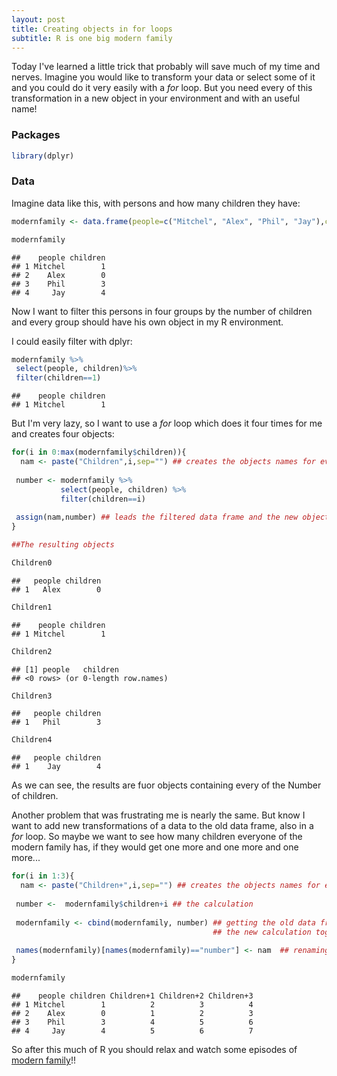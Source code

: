 ```yaml
---
layout: post
title: Creating objects in for loops
subtitle: R is one big modern family
---
```


Today I've learned a little trick that probably will save much of my time and nerves. Imagine you would like to transform your data or select some of it and you could do it very easily with a _for_ loop. But you need every of this transformation in a new object in your environment and with an useful name! 

### Packages 

```r
library(dplyr)
```

### Data 

Imagine data like this, with persons and how many children they have:


```r
modernfamily <- data.frame(people=c("Mitchel", "Alex", "Phil", "Jay"),children=c(1,0,3,4) )

modernfamily
```

```
##    people children
## 1 Mitchel        1
## 2    Alex        0
## 3    Phil        3
## 4     Jay        4
```

Now I want to filter this persons in four groups by the number of children and every group should have his own object in my R environment.

I could easily filter with dplyr:


```r
modernfamily %>%
 select(people, children)%>%
 filter(children==1)
```

```
##    people children
## 1 Mitchel        1
```

But I'm very lazy, so I want to use a _for_ loop which does it four times for me and creates four objects:


```r
for(i in 0:max(modernfamily$children)){
  nam <- paste("Children",i,sep="") ## creates the objects names for every iteration
 
 number <- modernfamily %>%
           select(people, children) %>%
           filter(children==i)
 
 assign(nam,number) ## leads the filtered data frame and the new object name together 
}

##The resulting objects

Children0
```

```
##   people children
## 1   Alex        0
```

```r
Children1
```

```
##    people children
## 1 Mitchel        1
```

```r
Children2
```

```
## [1] people   children
## <0 rows> (or 0-length row.names)
```

```r
Children3
```

```
##   people children
## 1   Phil        3
```

```r
Children4
```

```
##   people children
## 1    Jay        4
```

As we can see, the results are fuor objects containing every of the Number of children. 

Another problem that was frustrating me is nearly the same. But know I want to add new transformations of a data to the old data frame, also in a _for_ loop.
So maybe we want to see how many children everyone of the modern family has, if they would get one more and one more and one more...

```r
for(i in 1:3){
  nam <- paste("Children+",i,sep="") ## creates the objects names for every iteration
 
 number <-  modernfamily$children+i ## the calculation
 
 modernfamily <- cbind(modernfamily, number) ## getting the old data frame and 
                                             ## the new calculation together
          
 names(modernfamily)[names(modernfamily)=="number"] <- nam  ## renaming the new variable                                                                           ## in the data frame
}

modernfamily
```

```
##    people children Children+1 Children+2 Children+3
## 1 Mitchel        1          2          3          4
## 2    Alex        0          1          2          3
## 3    Phil        3          4          5          6
## 4     Jay        4          5          6          7
```

So after this much of R you should relax and watch some episodes of [modern family](http://abc.go.com/shows/modern-family)!!

